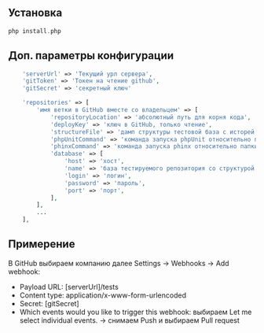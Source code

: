 ## Установка
```php
php install.php
```

## Доп. параметры конфигурации
```php
    'serverUrl' => 'Текущий урл сервера',
	'gitToken' => 'Токен на чтение github',
	'gitSecret' => 'секретный ключ'

	'repositories' => [
		'имя ветки в GitHub вместе со владельцем' => [
			'repositoryLocation' => 'абсолютный путь для корня кода',
			'deployKey' => 'ключ в GitHub, только чтение',
			'structureFile' => 'дамп структуры тестовой база с исторей phinx миграций (phinxlog)', // mysqldump --opt -d -p artskills > db.artskills.sql && mysqldump --opt -d -p artskills phinxlog >> db.artskills.sql
			'phpUnitCommand' => 'команда запуска phpUnit относительно папки repositoryLocation',
			'phinxCommand' => 'команда запуска phinx относительно папки repositoryLocation',
			'database' => [
				'host' => 'хост',
				'name' => 'база тестируемого репозитория со структурой',
				'login' => 'логин',
				'password' => 'пароль',
				'port' => 'порт',
			],
		],
		...
	],
```

## Примерение
В GitHub выбираем компанию далее Settings -> Webhooks -> Add webhook:
* Payload URL: [serverUrl]/tests
* Content type: application/x-www-form-urlencoded
* Secret: [gitSecret]
* Which events would you like to trigger this webhook: выбираем Let me select individual events. -> снимаем Push и выбираем Pull request
 
 